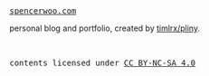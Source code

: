 <samp><a href="https://spencerwoo.com" target="_blank" rel="noopener noreferrer">spencerwoo.com</a></samp>

personal blog and portfolio, created by [timlrx/pliny](https://github.com/timlrx/pliny).

<br>

<samp>contents licensed under <a href='https://creativecommons.org/licenses/by-nc-sa/4.0/'>CC BY-NC-SA 4.0</a></samp>

